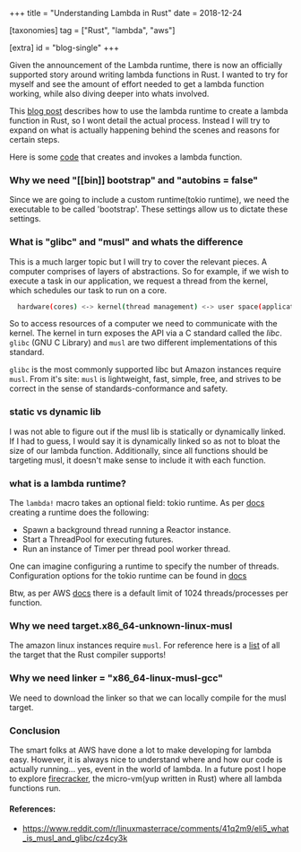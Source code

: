 +++
title = "Understanding Lambda in Rust"
date = 2018-12-24

[taxonomies]
tag = ["Rust", "lambda", "aws"]

[extra]
id = "blog-single"
+++

Given the announcement of the Lambda runtime, there is now an officially supported story around writing lambda functions in Rust. I wanted to try for myself and see the amount of effort needed to get a lambda function working, while also diving deeper into whats involved.
<!-- more -->

This [blog post](https://aws.amazon.com/blogs/opensource/rust-runtime-for-aws-lambda/) describes how to use the lambda runtime to create a lambda function in Rust, so I wont detail the actual process. Instead I will try to expand on what is actually happening behind the scenes and reasons for certain steps.

Here is some [code](https://github.com/toidiu/lambda-rust-test) that creates and invokes a lambda function.

### Why we need "[[bin]] bootstrap" and "autobins = false"
Since we are going to include a custom runtime(tokio runtime), we need the executable to be called 'bootstrap'. These settings allow us to dictate these settings.

### What is "glibc" and "musl" and whats the difference
This is a much larger topic but I will try to cover the relevant pieces. A computer comprises of layers of abstractions. So for example, if we wish to execute a task in our application, we request a thread from the kernel, which schedules our task to run on a core.

```bash
  hardware(cores) <-> kernel(thread management) <-> user space(application)
```

So to access resources of a computer we need to communicate with the kernel. The kernel in turn exposes the API via a C standard called the *libc*. `glibc` (GNU C Library) and `musl` are two different implementations of this standard.

`glibc` is the most commonly supported libc but Amazon instances require `musl`. From it's site: `musl` is lightweight, fast, simple, free, and strives to be correct in the sense of standards-conformance and safety.

### static vs dynamic lib
I was not able to figure out if the musl lib is statically or dynamically linked. If I had to guess, I would say it is dynamically linked so as not to bloat the size of our lambda function. Additionally, since all functions should be targeting musl, it doesn't make sense to include it with each function.

### what is a lambda runtime?
The `lambda!` macro takes an optional field: tokio runtime. As per [docs](https://docs.rs/tokio/0.1.13/tokio/runtime/index.html) creating a runtime does the following:
- Spawn a background thread running a Reactor instance.
- Start a ThreadPool for executing futures.
- Run an instance of Timer per thread pool worker thread.

One can imagine configuring a runtime to specify the number of threads. Configuration options for the tokio runtime can be found in [docs](https://docs.rs/tokio/0.1.13/tokio/runtime/struct.Builder.html)

Btw, as per AWS [docs](https://docs.aws.amazon.com/lambda/latest/dg/limits.html) there is a default limit of 1024 threads/processes per function.

### Why we need target.x86_64-unknown-linux-musl
The amazon linux instances require `musl`. For reference here is a [list](https://forge.rust-lang.org/platform-support.html) of all the target that the Rust compiler supports!

### Why we need linker = "x86_64-linux-musl-gcc"
We need to download the linker so that we can locally compile for the musl target.

### Conclusion
The smart folks at AWS have done a lot to make developing for lambda easy. However, it is always nice to understand where and how our code is actually running... yes, event in the world of lambda. In a future post I hope to explore [firecracker](https://github.com/firecracker-microvm/firecracker), the micro-vm(yup written in Rust) where all lambda functions run.


<div id="references">

#### References:
- <a href="https://www.reddit.com/r/linuxmasterrace/comments/41q2m9/eli5_what_is_musl_and_glibc/cz4cy3k" >https://www.reddit.com/r/linuxmasterrace/comments/41q2m9/eli5_what_is_musl_and_glibc/cz4cy3k</a>
</div>


